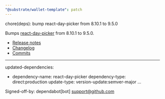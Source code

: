 ```yaml
---
"@substrate/wallet-template": patch
---
```


chore(deps): bump react-day-picker from 8.10.1 to 9.5.0

Bumps [react-day-picker](https://github.com/gpbl/react-day-picker) from 8.10.1 to 9.5.0.
- [Release notes](https://github.com/gpbl/react-day-picker/releases)
- [Changelog](https://github.com/gpbl/react-day-picker/blob/main/CHANGELOG.md)
- [Commits](https://github.com/gpbl/react-day-picker/compare/v8.10.1...v9.5.0)

---
updated-dependencies:
- dependency-name: react-day-picker
  dependency-type: direct:production
  update-type: version-update:semver-major
...

Signed-off-by: dependabot[bot] <support@github.com>
